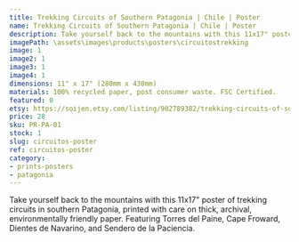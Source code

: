 ```yaml
---
title: Trekking Circuits of Southern Patagonia | Chile | Poster
name: Trekking Circuits of Southern Patagonia | Chile | Poster
description: Take yourself back to the mountains with this 11x17" poster of trekking circuits in southern Patagonia, printed with care on thick, archival, environmentally friendly paper.
imagePath: \assets\images\products\posters\circuitostrekking
image: 1
image2: 1
image3: 1
image4: 1
dimensions: 11" x 17" (280mm x 430mm)
materials: 100% recycled paper, post consumer waste. FSC Certified.
featured: 0
etsy: https://soijen.etsy.com/listing/902789382/trekking-circuits-of-southern-patagonia?utm_source=Copy&utm_medium=ListingManager&utm_campaign=Share&utm_term=so.lmsm&share_time=1695259629232
price: 28
sku: PR-PA-01
stock: 1
slug: circuitos-poster
ref: circuitos-poster
category:
- prints-posters
- patagonia
---
```

Take yourself back to the mountains with this 11x17" poster of trekking circuits in southern Patagonia, printed with care on thick, archival, environmentally friendly paper. Featuring Torres del Paine, Cape Froward, Dientes de Navarino, and Sendero de la Paciencia.
